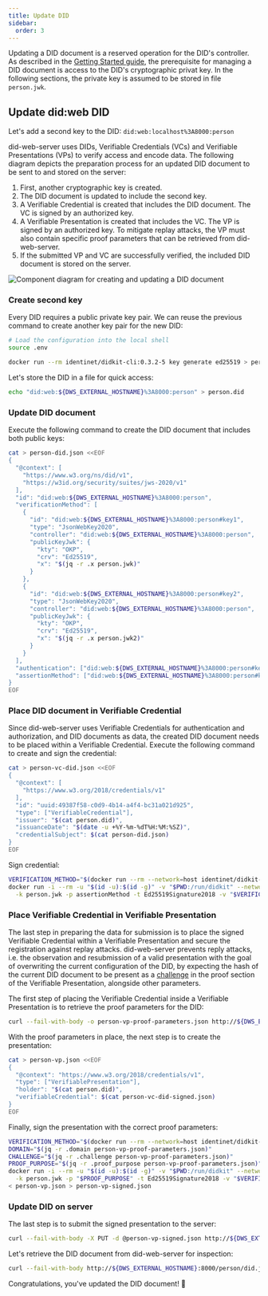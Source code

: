 ```yaml
---
title: Update DID
sidebar:
  order: 3
---
```


Updating a DID document is a reserved operation for the DID's controller. As described in the
[Getting Started guide](/getting-started), the prerequisite for managing a DID document is access to the DID's
cryptographic privat key. In the following sections, the private key is assumed to be stored in file `person.jwk`.

## Update did:web DID

Let's add a second key to the DID: `did:web:localhost%3A8000:person`

did-web-server uses DIDs, Verifiable Credentials (VCs) and Verifiable Presentations (VPs) to verify access and encode
data. The following diagram depicts the preparation process for an updated DID document to be sent to and stored on the
server:

1. First, another cryptographic key is created.
2. The DID document is updated to include the second key.
3. A Verifiable Credential is created that includes the DID document. The VC is signed by an authorized key.
4. A Verifiable Presentation is created that includes the VC. The VP is signed by an authorized key. To mitigate replay
   attacks, the VP must also contain specific proof parameters that can be retrieved from did-web-server.
5. If the submitted VP and VC are successfully verified, the included DID document is stored on the server.

![Component diagram for creating and updating a DID document](/figures/did-creation-components.svg)

### Create second key

Every DID requires a public private key pair. We can reuse the previous command to create another key pair for the new
DID:

```bash
# Load the configuration into the local shell
source .env
```

```bash title="person.jwk"
docker run --rm identinet/didkit-cli:0.3.2-5 key generate ed25519 > person.jwk2
```

Let's store the DID in a file for quick access:

```bash title="person.did
echo "did:web:${DWS_EXTERNAL_HOSTNAME}%3A8000:person" > person.did
```

### Update DID document

Execute the following command to create the DID document that includes both public keys:

```bash title="person-did.json"
cat > person-did.json <<EOF
{
  "@context": [
    "https://www.w3.org/ns/did/v1",
    "https://w3id.org/security/suites/jws-2020/v1"
  ],
  "id": "did:web:${DWS_EXTERNAL_HOSTNAME}%3A8000:person",
  "verificationMethod": [
    {
      "id": "did:web:${DWS_EXTERNAL_HOSTNAME}%3A8000:person#key1",
      "type": "JsonWebKey2020",
      "controller": "did:web:${DWS_EXTERNAL_HOSTNAME}%3A8000:person",
      "publicKeyJwk": {
        "kty": "OKP",
        "crv": "Ed25519",
        "x": "$(jq -r .x person.jwk)"
      }
    },
    {
      "id": "did:web:${DWS_EXTERNAL_HOSTNAME}%3A8000:person#key2",
      "type": "JsonWebKey2020",
      "controller": "did:web:${DWS_EXTERNAL_HOSTNAME}%3A8000:person",
      "publicKeyJwk": {
        "kty": "OKP",
        "crv": "Ed25519",
        "x": "$(jq -r .x person.jwk2)"
      }
    }
  ],
  "authentication": ["did:web:${DWS_EXTERNAL_HOSTNAME}%3A8000:person#key1", "did:web:${DWS_EXTERNAL_HOSTNAME}%3A8000:person#key2"],
  "assertionMethod": ["did:web:${DWS_EXTERNAL_HOSTNAME}%3A8000:person#key1",  "did:web:${DWS_EXTERNAL_HOSTNAME}%3A8000:person#key2"]
}
EOF
```

### Place DID document in Verifiable Credential

Since did-web-server uses Verifiable Credentials for authentication and authorization, and DID documents as data, the
created DID document needs to be placed within a Verifiable Credential. Execute the following command to create and sign
the credential:

```bash title="person-vc-did.json"
cat > person-vc-did.json <<EOF
{
  "@context": [
    "https://www.w3.org/2018/credentials/v1"
  ],
  "id": "uuid:49387f58-c0d9-4b14-a4f4-bc31a021d925",
  "type": ["VerifiableCredential"],
  "issuer": "$(cat person.did)",
  "issuanceDate": "$(date -u +%Y-%m-%dT%H:%M:%SZ)",
  "credentialSubject": $(cat person-did.json)
}
EOF
```

Sign credential:

```bash title="person-vc-did-signed.json"
VERIFICATION_METHOD="$(docker run --rm --network=host identinet/didkit-cli:0.3.2-5 did resolve "$(cat person.did)" | jq -r '.assertionMethod.[0]')"
docker run -i --rm -u "$(id -u):$(id -g)" -v "$PWD:/run/didkit" --network=host identinet/didkit-cli:0.3.2-5 credential issue \
  -k person.jwk -p assertionMethod -t Ed25519Signature2018 -v "$VERIFICATION_METHOD" < person-vc-did.json > person-vc-did-signed.json
```

### Place Verifiable Credential in Verifiable Presentation

The last step in preparing the data for submission is to place the signed Verifiable Credential within a Verifiable
Presentation and secure the registration against replay attacks. did-web-server prevents reply attacks, i.e. the
observation and resubmission of a valid presentation with the goal of overwriting the current configuration of the DID,
by expecting the hash of the current DID document to be present as a
[challenge](https://www.w3.org/TR/vc-data-integrity/#proofs) in the proof section of the Verifiable Presentation,
alongside other parameters.

The first step of placing the Verifiable Credential inside a Verifiable Presentation is to retrieve the proof parameters
for the DID:

```bash title="person-vp-proof-parameters.json"
curl --fail-with-body -o person-vp-proof-parameters.json http://${DWS_EXTERNAL_HOSTNAME}:8000/person/did.json?proofParameters
```

With the proof parameters in place, the next step is to create the presentation:

```bash title="person-vp.json"
cat > person-vp.json <<EOF
{
  "@context": "https://www.w3.org/2018/credentials/v1",
  "type": ["VerifiablePresentation"],
  "holder": "$(cat person.did)",
  "verifiableCredential": $(cat person-vc-did-signed.json)
}
EOF
```

Finally, sign the presentation with the correct proof parameters:

```bash title="person-vp-did-signed.json"
VERIFICATION_METHOD="$(docker run --rm --network=host identinet/didkit-cli:0.3.2-5 did resolve "$(cat person.did)" | jq -r '.assertionMethod.[0]')"
DOMAIN="$(jq -r .domain person-vp-proof-parameters.json)"
CHALLENGE="$(jq -r .challenge person-vp-proof-parameters.json)"
PROOF_PURPOSE="$(jq -r .proof_purpose person-vp-proof-parameters.json)"
docker run -i --rm -u "$(id -u):$(id -g)" -v "$PWD:/run/didkit" --network=host identinet/didkit-cli:0.3.2-5 presentation issue \
  -k person.jwk -p "$PROOF_PURPOSE" -t Ed25519Signature2018 -v "$VERIFICATION_METHOD" -d "$DOMAIN" -C "$CHALLENGE" \
< person-vp.json > person-vp-signed.json
```

### Update DID on server

The last step is to submit the signed presentation to the server:

```bash
curl --fail-with-body -X PUT -d @person-vp-signed.json http://${DWS_EXTERNAL_HOSTNAME}:8000/person/did.json
```

Let's retrieve the DID document from did-web-server for inspection:

```bash
curl --fail-with-body http://${DWS_EXTERNAL_HOSTNAME}:8000/person/did.json | jq
```

Congratulations, you've updated the DID document! 🎉
